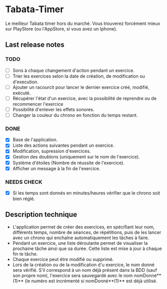 # Tabata-Timer
Le meilleur Tabata timer hors du marché. Vous trouverez forcément mieux sur PlayStore (ou l'AppStore, si vous avez un Iphone).

## Last release notes

### TODO
- [ ] Sons à chaque changement d'action pendant un exercice.
- [ ] Trier les exercices selon la date de création, de modification ou d'execution.
- [ ] Ajouter un racourcit pour lancer le dernier exercice créé, modifié, exécuté.
- [ ] Récupérer l'état d'un exercice, avec la possibilité de reprendre ou de recommencer l'exercice
- [ ] Possibilité d'enlever les effets sonores.
- [ ] Changer la couleur du chrono en fonction du temps restant.

### DONE
- [X] Base de l'application.
- [X] Liste des actions suivantes pendant un exercice.
- [X] Modification, supression d'exercices.
- [X] Gestion des doublons (uniquement sur le nom de l'exercice).
- [X] Système d'étoiles (Nombre de réussite de l'exercice).
- [X] Afficher un message à la fin de l'exercice.

### NEEDS CHECK
- [X] Si les temps sont donnés en minutes/heures vérifier que le chrono soit bien réglé.

## Description technique
- L'application permet de créer des exercices, en spécifiant leur nom, différents temps, nombre de séances, de répétitions, puis de les lancer avec un chrono qui enchaîne automatiquement les tâches à faire.
- Pendant un exercice, une liste déroulante permet de visualiser la prochaine tâche ainsi que sa durée. Cette liste est mise à jour à chaque fin te tâche.
- Chaque exercice peut être modifié ou supprimé.
- Lors de la création ou de la modification d'u exercice, le nom donné sera vérifié. S'il correspond à un nom déjà présent dans la BDD (sauf son propre nom), l'exercice sera sauvegardé avec le nom nomDonné**(1)** (le numéro est incrémenté si nomDonné**(1)** est déjà utilisé.
